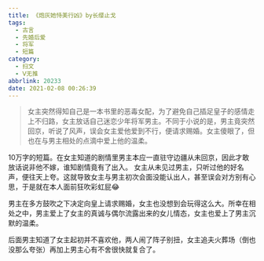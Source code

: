 ```yaml
---
title: 《炮灰她恃美行凶》by长缨止戈
tags:
  - 古言
  - 先婚后爱
  - 将军
  - 短篇
category:
  - 扫文
  - Ⅴ无推
abbrlink: 20233
date: 2021-02-08 00:26:39
---
```

<meta name="referrer" content="no-referrer" />

> 女主突然得知自己是一本书里的恶毒女配，为了避免自己插足皇子的感情走上不归路，女主放话自己迷恋少年将军男主。不同于小说的是，男主竟突然回京，听说了风声，误会女主爱他爱到不行，便请求赐婚。女主傻眼了，但也在与男主相处的点滴中爱上他的温柔。

<!-- more -->

10万字的短篇。在女主知道的剧情里男主本应一直驻守边疆从未回京，因此才敢放话说非他不嫁，谁知剧情竟有了出入。
女主从未见过男主，只听过他的好名声，便往天上夸。这就导致女主与男主初次会面没能认出人，甚至误会对方别有心思，于是就在本人面前狂吹彩虹屁😂

男主在多方鼓吹之下决定向皇上请求赐婚，女主也没想到会玩得这么大。所幸在相处之中，男主爱上了女主的真诚与偶尔流露出来的女儿情态，女主也爱上了男主沉默的温柔。

后面男主知道了女主起初并不喜欢他，两人闹了阵子别扭，女主追夫火葬场（倒也没那么夸张）再加上男主心有不舍很快就复合了。